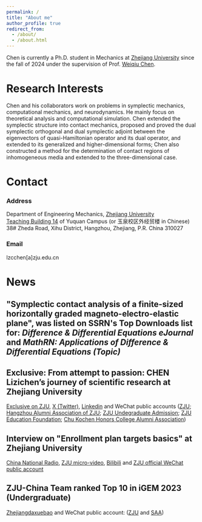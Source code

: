 ```yaml
---
permalink: /
title: "About me"
author_profile: true
redirect_from: 
  - /about/
  - /about.html
---
```


Chen is currently a Ph.D. student in Mechanics at [Zhejiang University](https://www.zju.edu.cn/english/) since the fall of 2024 under the supervision of Prof. [Weiqiu Chen](https://person.zju.edu.cn/GB?fulltext=%E9%99%88%E4%BC%9F%E7%90%83). 

# Research Interests
Chen and his collaborators work on problems in symplectic mechanics, computational mechanics, and neurodynamics. He mainly focus on theoretical analysis and computational simulation. Chen extended the symplectic structure into contact mechanics, proposed and proved the dual symplectic orthogonal and dual symplectic adjoint between the eigenvectors of quasi-Hamiltonian operator and its dual operator, and extended to its generalized and higher-dimensional forms; Chen also constructed a method for the determination of contact regions of inhomogeneous media and extended to the three-dimensional case.

# Contact
### Address
Department of Engineering Mechanics, [Zhejiang University](https://www.zju.edu.cn/english/2023/0509/c75921a2754909/page.psp) <br>
[Teaching Building 14](https://www.zju.edu.cn/_upload/tpl/03/6a/874/template874/images/Yuquan.pdf) of Yuquan Campus (or 玉泉校区外经贸楼 in Chinese) <br>
38# Zheda Road, Xihu District, Hangzhou, Zhejiang, P.R. China 310027
### Email
lzcchen[a]zju.edu.cn

# News
## "Symplectic contact analysis of a finite-sized horizontally graded magneto-electro-elastic plane", was listed on SSRN's Top Downloads list for: *Difference & Differential Equations eJournal* and *MathRN: Applications of Difference & Differential Equations (Topic)*
## Exclusive: From attempt to passion: CHEN Lizichen’s journey of scientific research at Zhejiang University
[Exclusive on ZJU](https://www.zju.edu.cn/english/_t874/2024/0528/c19573a2924548/page.htm), [X (Twitter)](https://x.com/ZJU_China/status/1803608709907484930),  [Linkedin](https://www.linkedin.com/posts/zhejiang-university_zju-studyatzju-superzjuer-activity-7209374401337704448-hN9g?utm_source=share&utm_medium=member_desktop) and WeChat public accounts ([ZJU](https://mp.weixin.qq.com/s/ocDpiH1evgu0lC6clD0T_g); [Hangzhou Alumni Association of ZJU](https://mp.weixin.qq.com/s/hgPPUlId1ASk3GYJuteChw); [ZJU Undegraduate Admission](https://mp.weixin.qq.com/s/4ECqVPKXkRgKxcXEpgoFcA); [ZJU Education Foundation](https://mp.weixin.qq.com/s/sugRH0bn7tv7SqtddBFnmA); [Chu Kochen Honors College Alumni Association](https://mp.weixin.qq.com/s/re9sKEER_Vus4Cxxx2r-kQ))
## Interview on "Enrollment plan targets basics" at Zhejiang University
[China National Radio](https://edu.cnr.cn/eduzt/2023jyzs/zxjy/20240418/t20240418_526671040.shtml), [ZJU micro-video](https://zdzsc.zju.edu.cn/2024/0418/c24412a2902718/page.htm), [Bilibili](https://www.bilibili.com/video/BV1ux421m735/?spm_id_from=333.999.0.0) and [ZJU official WeChat public account](https://mp.weixin.qq.com/s/c-xqX70BH4ymQNy3fSF6uA)
## ZJU-China Team ranked Top 10 in iGEM 2023 (Undergraduate)
[Zhejiangdaxuebao](http://chainjackson.github.io/Chain.github.io/files/Zhejiangdaxuebao.pdf) and WeChat public account: ([ZJU](https://mp.weixin.qq.com/s/8qDXKrl9u2-eItqPqvAI5w) and [SAA](https://mp.weixin.qq.com/s/6mvYWUqJ7IlgojWjgcCM7w))
